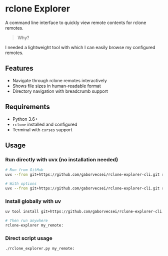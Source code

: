 # rclone Explorer

A command line interface to quickly view remote contents for rclone remotes.

> Why? 

I needed a lightweight tool with which I can easily browse my configured remotes. 

## Features

- Navigate through rclone remotes interactively
- Shows file sizes in human-readable format
- Directory navigation with breadcrumb support

## Requirements

- Python 3.6+
- `rclone` installed and configured
- Terminal with `curses` support

## Usage

### Run directly with uvx (no installation needed)

```bash
# Run from GitHub
uvx --from git+https://github.com/gaborvecsei/rclone-explorer-cli.git rclone-explorer my_remote:

# With options
uvx --from git+https://github.com/gaborvecsei/rclone-explorer-cli.git rclone-explorer --max-items 20 my_remote:
```

### Install globally with uv

```bash
uv tool install git+https://github.com/gaborvecsei/rclone-explorer-cli.git

# Then run anywhere
rclone-explorer my_remote:
```

### Direct script usage

```bash
./rclone_explorer.py my_remote:
```

